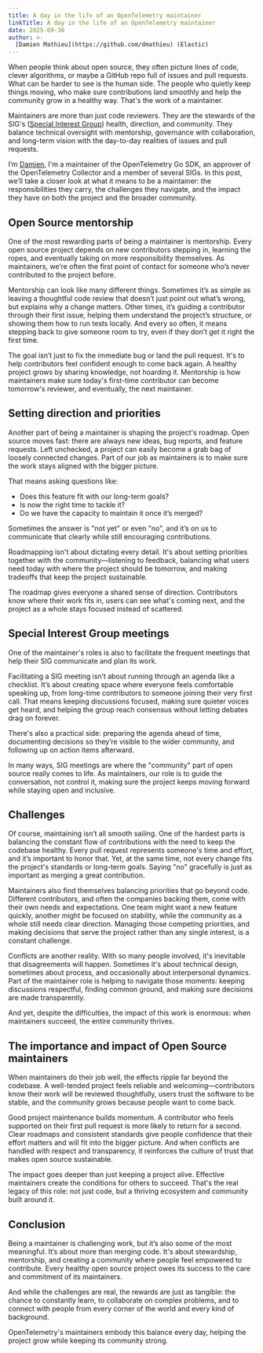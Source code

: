 ```yaml
---
title: A day in the life of an OpenTelemetry maintainer
linkTitle: A day in the life of an OpenTelemetry maintainer
date: 2025-09-30
author: >-
  [Damien Mathieu](https://github.com/dmathieu) (Elastic)
---
```


When people think about open source, they often picture lines of code, clever
algorithms, or maybe a GitHub repo full of issues and pull requests. What can be
harder to see is the human side. The people who quietly keep things moving, who
make sure contributions land smoothly and help the community grow in a healthy
way. That's the work of a maintainer.

Maintainers are more than just code reviewers. They are the stewards of the
SIG's
([Special Interest Group](https://github.com/open-telemetry/community#special-interest-groups))
health, direction, and community. They balance technical oversight with
mentorship, governance with collaboration, and long-term vision with the
day-to-day realities of issues and pull requests.

I’m [Damien](https://github.com/dmathieu), I'm a maintainer of the OpenTelemetry
Go SDK, an approver of the OpenTelemetry Collector and a member of several SIGs.
In this post, we’ll take a closer look at what it means to be a maintainer: the
responsibilities they carry, the challenges they navigate, and the impact they
have on both the project and the broader community.

## Open Source mentorship

One of the most rewarding parts of being a maintainer is mentorship. Every open
source project depends on new contributors stepping in, learning the ropes, and
eventually taking on more responsibility themselves. As maintainers, we’re often
the first point of contact for someone who’s never contributed to the project
before.

Mentorship can look like many different things. Sometimes it’s as simple as
leaving a thoughtful code review that doesn’t just point out what’s wrong, but
explains why a change matters. Other times, it’s guiding a contributor through
their first issue, helping them understand the project’s structure, or showing
them how to run tests locally. And every so often, it means stepping back to
give someone room to try, even if they don’t get it right the first time.

The goal isn’t just to fix the immediate bug or land the pull request. It's to
help contributors feel confident enough to come back again. A healthy project
grows by sharing knowledge, not hoarding it. Mentorship is how maintainers make
sure today's first-time contributor can become tomorrow's reviewer, and
eventually, the next maintainer.

## Setting direction and priorities

Another part of being a maintainer is shaping the project's roadmap. Open source
moves fast: there are always new ideas, bug reports, and feature requests. Left
unchecked, a project can easily become a grab bag of loosely connected changes.
Part of our job as maintainers is to make sure the work stays aligned with the
bigger picture.

That means asking questions like:

- Does this feature fit with our long-term goals?
- Is now the right time to tackle it?
- Do we have the capacity to maintain it once it’s merged?

Sometimes the answer is "not yet" or even "no", and it’s on us to communicate
that clearly while still encouraging contributions.

Roadmapping isn't about dictating every detail. It's about setting priorities
together with the community—listening to feedback, balancing what users need
today with where the project should be tomorrow, and making tradeoffs that keep
the project sustainable.

The roadmap gives everyone a shared sense of direction. Contributors know where
their work fits in, users can see what's coming next, and the project as a whole
stays focused instead of scattered.

## Special Interest Group meetings

One of the maintainer's roles is also to facilitate the frequent meetings that
help their SIG communicate and plan its work.

Facilitating a SIG meeting isn’t about running through an agenda like a
checklist. It’s about creating space where everyone feels comfortable speaking
up, from long-time contributors to someone joining their very first call. That
means keeping discussions focused, making sure quieter voices get heard, and
helping the group reach consensus without letting debates drag on forever.

There's also a practical side: preparing the agenda ahead of time, documenting
decisions so they’re visible to the wider community, and following up on action
items afterward.

In many ways, SIG meetings are where the "community" part of open source really
comes to life. As maintainers, our role is to guide the conversation, not
control it, making sure the project keeps moving forward while staying open and
inclusive.

## Challenges

Of course, maintaining isn’t all smooth sailing. One of the hardest parts is
balancing the constant flow of contributions with the need to keep the codebase
healthy. Every pull request represents someone's time and effort, and it’s
important to honor that. Yet, at the same time, not every change fits the
project's standards or long-term goals. Saying "no" gracefully is just as
important as merging a great contribution.

Maintainers also find themselves balancing priorities that go beyond code.
Different contributors, and often the companies backing them, come with their
own needs and expectations. One team might want a new feature quickly, another
might be focused on stability, while the community as a whole still needs clear
direction. Managing those competing priorities, and making decisions that serve
the project rather than any single interest, is a constant challenge.

Conflicts are another reality. With so many people involved, it's inevitable
that disagreements will happen. Sometimes it's about technical design, sometimes
about process, and occasionally about interpersonal dynamics. Part of the
maintainer role is helping to navigate those moments: keeping discussions
respectful, finding common ground, and making sure decisions are made
transparently.

And yet, despite the difficulties, the impact of this work is enormous: when
maintainers succeed, the entire community thrives.

## The importance and impact of Open Source maintainers

When maintainers do their job well, the effects ripple far beyond the codebase.
A well-tended project feels reliable and welcoming—contributors know their work
will be reviewed thoughtfully, users trust the software to be stable, and the
community grows because people want to come back.

Good project maintenance builds momentum. A contributor who feels supported on
their first pull request is more likely to return for a second. Clear roadmaps
and consistent standards give people confidence that their effort matters and
will fit into the bigger picture. And when conflicts are handled with respect
and transparency, it reinforces the culture of trust that makes open source
sustainable.

The impact goes deeper than just keeping a project alive. Effective maintainers
create the conditions for others to succeed. That's the real legacy of this
role: not just code, but a thriving ecosystem and community built around it.

## Conclusion

Being a maintainer is challenging work, but it’s also some of the most
meaningful. It’s about more than merging code. It's about stewardship,
mentorship, and creating a community where people feel empowered to contribute.
Every healthy open source project owes its success to the care and commitment of
its maintainers.

And while the challenges are real, the rewards are just as tangible: the chance
to constantly learn, to collaborate on complex problems, and to connect with
people from every corner of the world and every kind of background.

OpenTelemetry's maintainers embody this balance every day, helping the project
grow while keeping its community strong.
